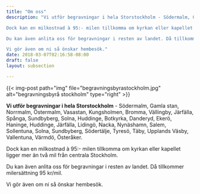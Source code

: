 ```yaml
---
title: "Om oss"
description: "Vi utför begravningar i hela Storstockholm - Södermalm, Gamla stan, Norrmalm, Östermalm, Vasastan, Kungsholmen, Bromma, Vällingby, Järfälla, Spånga, Sundbyberg, Solna, Huddinge, Botkyrka, Danderyd, Ekerö, Haninge, Huddinge, Järfälla, Lidingö, Nacka,  Nynäshamn, Salem, Sollentuna, Solna, Sundbyberg, Södertälje, Tyresö, Täby, Upplands Väsby, Vallentuna, Värmdö, Österåker.

Dock kan en milkostnad à 95:- milen tillkomma om kyrkan eller kapellet ligger mer än två mil från centrala Stockholm.

Du kan även anlita oss för begravningar i resten av landet. Då tillkommer milersättning 95 kr/mil.

Vi gör även om ni så önskar hembesök."
date: 2018-03-07T02:16:58-08:00
draft: false
layout: subsection

---
```




{{< img-post
    path="img" file="begravningsbyrastockholm.jpg"
    alt="begravningsbyrå stockholm" type="right" >}}


**Vi utför begravningar i hela Storstockholm** - Södermalm, Gamla stan, Norrmalm, Östermalm, Vasastan, Kungsholmen, Bromma, Vällingby, Järfälla, Spånga, Sundbyberg, Solna, Huddinge, Botkyrka, Danderyd, Ekerö, Haninge, Huddinge, Järfälla, Lidingö, Nacka,  Nynäshamn, Salem, Sollentuna, Solna, Sundbyberg, Södertälje, Tyresö, Täby, Upplands Väsby, Vallentuna, Värmdö, Österåker.

Dock kan en milkostnad à 95:- milen tillkomma om kyrkan eller kapellet ligger mer än två mil från centrala Stockholm.

Du kan även anlita oss för begravningar i resten av landet. Då tillkommer milersättning 95 kr/mil.

Vi gör även om ni så önskar hembesök.
